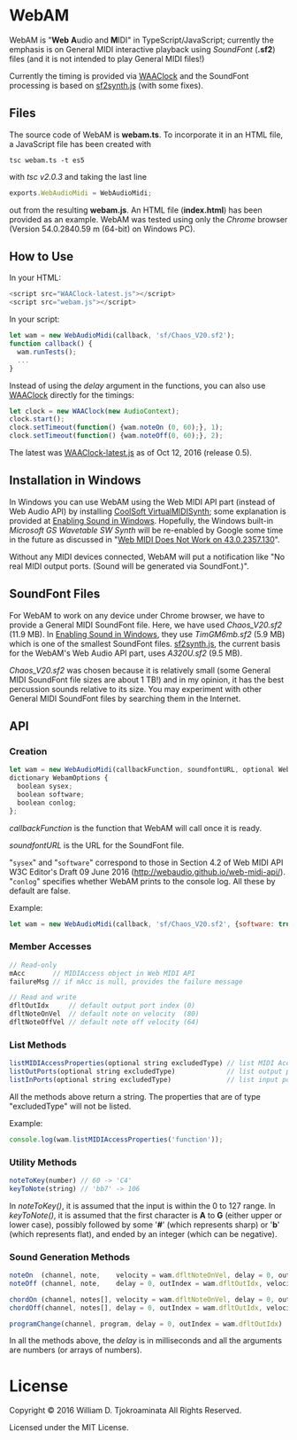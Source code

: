 # WebAM
WebAM is "**Web** **A**udio and **M**IDI" in TypeScript/JavaScript; currently the emphasis is on General MIDI interactive playback using _SoundFont_ (__.sf2__) files (and it is not intended to play General MIDI files!)

Currently the timing is provided via [WAAClock](https://github.com/sebpiq/WAAClock) and the SoundFont processing is based on [sf2synth.js](https://github.com/gree/sf2synth.js) (with some fixes).

## Files
The source code of WebAM is __webam.ts__.
To incorporate it in an HTML file, a JavaScript file has been created with

    tsc webam.ts -t es5

with _tsc v2.0.3_ and taking the last line
```js
exports.WebAudioMidi = WebAudioMidi;
```
out from the resulting __webam.js__.
An HTML file (__index.html__) has been provided as an example.  WebAM was tested using only the _Chrome_ browser (Version 54.0.2840.59  m (64-bit) on Windows PC).

## How to Use
In your HTML:
```js
<script src="WAAClock-latest.js"></script>
<script src="webam.js"></script>
```

In your script:
```js
let wam = new WebAudioMidi(callback, 'sf/Chaos_V20.sf2');
function callback() {
  wam.runTests();
  ...
}
```

Instead of using the _delay_ argument in the functions, you can also use [WAAClock](https://github.com/sebpiq/WAAClock) directly for the timings:
```js
let clock = new WAAClock(new AudioContext);
clock.start();
clock.setTimeout(function() {wam.noteOn (0, 60);}, 1);
clock.setTimeout(function() {wam.noteOff(0, 60);}, 2);
```
The latest was [WAAClock-latest.js](https://github.com/sebpiq/WAAClock/blob/master/dist/WAAClock-latest.js) as of Oct 12, 2016 (release 0.5).

## Installation in Windows
In Windows you can use WebAM using the Web MIDI API part (instead of Web Audio API) by installing [CoolSoft VirtualMIDISynth](http://coolsoft.altervista.org/en/virtualmidisynth); some explanation is provided at [Enabling Sound in Windows](http://www.drawmusic.com/howtowrite/Enabling-Sound-Windows/).  Hopefully, the Windows built-in _Microsoft GS Wavetable SW Synth_ will be re-enabled by Google some time in the future as discussed in "[Web MIDI Does Not Work on 43.0.2357.130](https://bugs.chromium.org/p/chromium/issues/detail?id=503270)".

Without any MIDI devices connected, WebAM will put a notification like "No real MIDI output ports. (Sound will be generated via SoundFont.)".

## SoundFont Files
For WebAM to work on any device under Chrome browser, we have to provide a General MIDI SoundFont file.  Here, we have used _Chaos_V20.sf2_ (11.9 MB).  In [Enabling Sound in Windows](http://www.drawmusic.com/howtowrite/Enabling-Sound-Windows/), they use _TimGM6mb.sf2_ (5.9 MB) which is one of the smallest SoundFont files.  [sf2synth.js](https://github.com/gree/sf2synth.js), the current basis for the WebAM's Web Audio API part, uses _A320U.sf2_ (9.5 MB).

_Chaos_V20.sf2_ was chosen because it is relatively small (some General MIDI SoundFont file sizes are about 1 TB!) and in my opinion, it has the best percussion sounds relative to its size.  You may experiment with other General MIDI SoundFont files by searching them in the Internet.

## API
### Creation

```js
let wam = new WebAudioMidi(callbackFunction, soundfontURL, optional WebamOptions options);
dictionary WebamOptions {
  boolean sysex;
  boolean software;
  boolean conlog;
};
```

_callbackFunction_ is the function that WebAM will call once it is ready.

_soundfontURL_ is the URL for the SoundFont file.

"`sysex`" and "`software`" correspond to those in Section 4.2 of Web MIDI API W3C Editor's Draft 09 June 2016 (http://webaudio.github.io/web-midi-api/).  "`conlog`" specifies whether WebAM prints to the console log.  All these by default are false.

Example:
```js
let wam = new WebAudioMidi(callback, 'sf/Chaos_V20.sf2', {software: true, conlog: true});
```

### Member Accesses
```js
// Read-only
mAcc       // MIDIAccess object in Web MIDI API
failureMsg // if mAcc is null, provides the failure message

// Read and write
dfltOutIdx     // default output port index (0)
dfltNoteOnVel  // default note on velocity  (80)
dfltNoteOffVel // default note off velocity (64)
```

### List Methods
```js
listMIDIAccessProperties(optional string excludedType) // list MIDI Access properties
listOutPorts(optional string excludedType)             // list output ports
listInPorts(optional string excludedType)              // list input ports
```

All the methods above return a string.  The properties that are of type "excludedType" will not be listed.

Example:
```js
console.log(wam.listMIDIAccessProperties('function'));
```

### Utility Methods
```js
noteToKey(number) // 60 -> 'C4'
keyToNote(string) // 'bb7' -> 106
```

In _noteToKey()_, it is assumed that the input is within the 0 to 127 range.  In _keyToNote()_, it is assumed that the first character is __A__ to __G__ (either upper or lower case), possibly followed by some '__#__' (which represents sharp) or '__b__' (which represents flat), and ended by an integer (which can be negative).

### Sound Generation Methods
```js
noteOn  (channel, note,    velocity = wam.dfltNoteOnVel, delay = 0, outIndex = wam.dfltOutIdx)
noteOff (channel, note,    delay = 0, outIndex = wam.dfltOutIdx, velocity = wam.dfltNoteOffVel)

chordOn (channel, notes[], velocity = wam.dfltNoteOnVel, delay = 0, outIndex = wam.dfltOutIdx)
chordOff(channel, notes[], delay = 0, outIndex = wam.dfltOutIdx, velocity = wam.dfltNoteOffVel)

programChange(channel, program, delay = 0, outIndex = wam.dfltOutIdx)
```

In all the methods above, the _delay_ is in milliseconds and all the arguments are numbers (or arrays of numbers).

# License
Copyright &copy; 2016 William D. Tjokroaminata All Rights Reserved.

Licensed under the MIT License.

